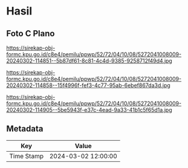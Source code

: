 # Hasil

## Foto C Plano

https://sirekap-obj-formc.kpu.go.id/c8e4/pemilu/ppwp/52/72/04/10/08/5272041008009-20240302-114851--5b87df61-8c81-4c4d-9385-9258712f49d4.jpg

https://sirekap-obj-formc.kpu.go.id/c8e4/pemilu/ppwp/52/72/04/10/08/5272041008009-20240302-114858--15f4996f-fef3-4c77-95ab-6ebef867da3d.jpg

https://sirekap-obj-formc.kpu.go.id/c8e4/pemilu/ppwp/52/72/04/10/08/5272041008009-20240302-114905--5be5943f-e37c-4ead-9a33-41b1c5f65d1a.jpg


## Metadata

| Key        | Value               |
| ---------- | ------------------- |
| Time Stamp | 2024-03-02 12:00:00 |



